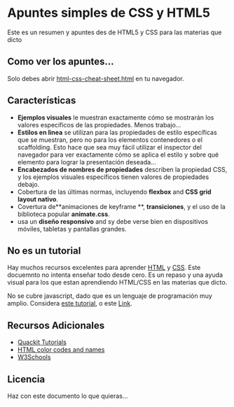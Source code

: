 # Apuntes simples de CSS y HTML5

Este es un resumen y apuntes des de HTML5 y CSS para las materias que dicto

## Como ver los apuntes...

Solo debes abrir [html-css-cheat-sheet.html](https://n00bDr01d.github.io/html-css-cheat-sheet/html-css-cheat-sheet.html) en tu navegador.

## Características

- **Ejemplos visuales** le muestran exactamente cómo se mostrarán los valores específicos de las propiedades. Menos trabajo...
- **Estilos en linea** se utilizan para las propiedades de estilo específicas que se muestran, pero no para los elementos contenedores o el scaffolding. Esto hace que sea muy fácil utilizar el inspector del navegador para ver exactamente cómo se aplica el estilo y sobre qué elemento para lograr la presentación deseada...
- **Encabezados de nombres de propiedades** describen la propiedad CSS, y los ejemplos visuales específicos tienen valores de propiedades debajo.
- Cobertura de las últimas normas, incluyendo **flexbox** and **CSS grid layout nativo**.
- Covertura de**animaciones de keyframe **, **transiciones**, y el uso de la biblioteca popular **animate.css**.
- usa un **diseño responsivo** and sy debe verse bien en dispositivos móviles, tabletas y pantallas grandes.

## No es un tutorial

Hay muchos recursos excelentes para aprender [HTML](https://developer.mozilla.org/en-US/docs/Web/HTML) y [CSS](https://developer.mozilla.org/en-US/docs/Web/CSS). Este docuemnto no intenta enseñar todo desde cero. Es un repaso y una ayuda visual para los que estan aprendiendo HTML/CSS en las materias que dicto.

No se cubre javascript, dado que es un lenguaje de programación muy amplio. Considera [este tutorial](https://developer.mozilla.org/en-US/docs/Web/JavaScript), o este [Link](http://javascript.info/).

## Recursos Adicionales
- [Quackit Tutorials](https://www.quackit.com/)
- [HTML color codes and names](https://www.computerhope.com/htmcolor.htm#color-codes)
- [W3Schools](https://www.w3schools.com/)

## Licencia

Haz con este documento lo que quieras...
